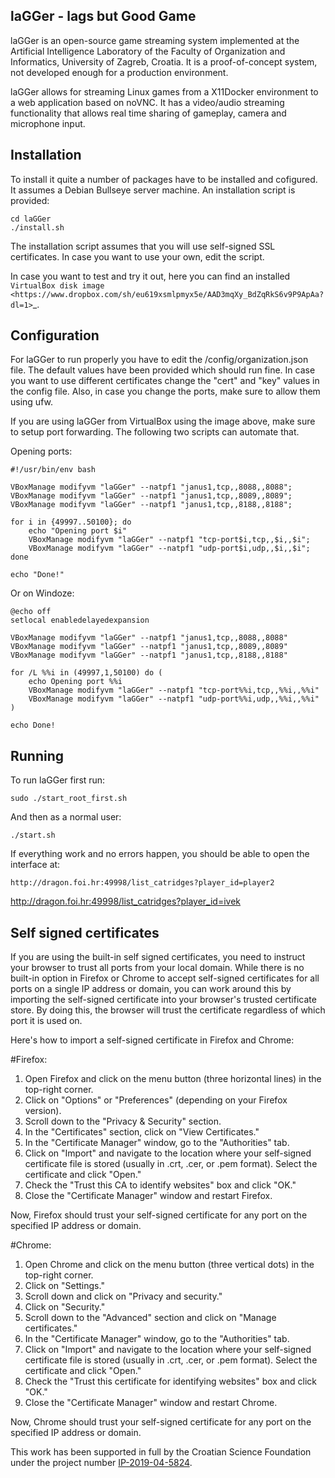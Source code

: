laGGer - lags but Good Game
---------------------------

laGGer is an open-source game streaming system implemented at the Artificial Intelligence Laboratory of the Faculty of Organization and Informatics, University of Zagreb, Croatia. It is a proof-of-concept system, not developed enough for a production environment.

laGGer allows for streaming Linux games from a X11Docker environment to a web application based on noVNC. It has a video/audio streaming functionality that allows real time sharing of gameplay, camera and microphone input.

Installation
------------

To install it quite a number of packages have to be installed and cofigured. It assumes a Debian Bullseye server machine. An installation script is provided:


```
cd laGGer
./install.sh
```

The installation script assumes that you will use self-signed SSL certificates. In case you want to use your own, edit the script.

In case you want to test and try it out, here you can find an installed `VirtualBox disk image <https://www.dropbox.com/sh/eu619xsmlpmyx5e/AAD3mqXy_BdZqRkS6v9P9ApAa?dl=1>`_.



Configuration
-------------

For laGGer to run properly you have to edit the /config/organization.json file. The default values have been provided which should run fine. In case you want to use different certificates change the "cert" and "key" values in the config file. Also, in case you change the ports, make sure to allow them using ufw.

If you are using laGGer from VirtualBox using the image above, make sure to setup port forwarding. The following two scripts can automate that.

Opening ports:

```
#!/usr/bin/env bash

VBoxManage modifyvm "laGGer" --natpf1 "janus1,tcp,,8088,,8088";
VBoxManage modifyvm "laGGer" --natpf1 "janus1,tcp,,8089,,8089";
VBoxManage modifyvm "laGGer" --natpf1 "janus1,tcp,,8188,,8188";

for i in {49997..50100}; do
    echo "Opening port $i"
    VBoxManage modifyvm "laGGer" --natpf1 "tcp-port$i,tcp,,$i,,$i";
    VBoxManage modifyvm "laGGer" --natpf1 "udp-port$i,udp,,$i,,$i";
done

echo "Done!"
```

Or on Windoze:

```
@echo off
setlocal enabledelayedexpansion

VBoxManage modifyvm "laGGer" --natpf1 "janus1,tcp,,8088,,8088"
VBoxManage modifyvm "laGGer" --natpf1 "janus1,tcp,,8089,,8089"
VBoxManage modifyvm "laGGer" --natpf1 "janus1,tcp,,8188,,8188"

for /L %%i in (49997,1,50100) do (
    echo Opening port %%i
    VBoxManage modifyvm "laGGer" --natpf1 "tcp-port%%i,tcp,,%%i,,%%i"
    VBoxManage modifyvm "laGGer" --natpf1 "udp-port%%i,udp,,%%i,,%%i"
)

echo Done!
```

Running
-------

To run laGGer first run:

```
sudo ./start_root_first.sh
```

And then as a normal user:

```
./start.sh
```

If everything work and no errors happen, you should be able to open the interface at:

```
http://dragon.foi.hr:49998/list_catridges?player_id=player2
```


http://dragon.foi.hr:49998/list_catridges?player_id=ivek


Self signed certificates
------------------------

If you are using the built-in self signed certificates, you need to instruct your browser to trust all ports from your local domain. While there is no built-in option in Firefox or Chrome to accept self-signed certificates for all ports on a single IP address or domain, you can work around this by importing the self-signed certificate into your browser's trusted certificate store. By doing this, the browser will trust the certificate regardless of which port it is used on.

Here's how to import a self-signed certificate in Firefox and Chrome:

#Firefox:

  1.  Open Firefox and click on the menu button (three horizontal lines) in the top-right corner.
  2.  Click on "Options" or "Preferences" (depending on your Firefox version).
  3.  Scroll down to the "Privacy & Security" section.
  4.  In the "Certificates" section, click on "View Certificates."
  5.  In the "Certificate Manager" window, go to the "Authorities" tab.
  6.  Click on "Import" and navigate to the location where your self-signed certificate file is stored (usually in .crt, .cer, or .pem format). Select the certificate and click "Open."
  7.  Check the "Trust this CA to identify websites" box and click "OK."
  8.  Close the "Certificate Manager" window and restart Firefox.

Now, Firefox should trust your self-signed certificate for any port on the specified IP address or domain.

#Chrome:

  1.  Open Chrome and click on the menu button (three vertical dots) in the top-right corner.
  2.  Click on "Settings."
  3.  Scroll down and click on "Privacy and security."
  4.  Click on "Security."
  5.  Scroll down to the "Advanced" section and click on "Manage certificates."
  6.  In the "Certificate Manager" window, go to the "Authorities" tab.
  7.  Click on "Import" and navigate to the location where your self-signed certificate file is stored (usually in .crt, .cer, or .pem format). Select the certificate and click "Open."
  8.  Check the "Trust this certificate for identifying websites" box and click "OK."
  9.  Close the "Certificate Manager" window and restart Chrome.

Now, Chrome should trust your self-signed certificate for any port on the specified IP address or domain.

This work has been supported in full by the Croatian Science Foundation under the project number [IP-2019-04-5824](http://dragon.foi.hr:8888/ohai4games).
